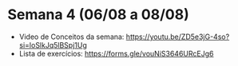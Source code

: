 <h1>Semana 4 (06/08 a 08/08)</h1>

- Video de Conceitos da semana: https://youtu.be/ZD5e3jG-4so?si=loSlkJq5lBSpj1Ug
- Lista de exercícios: https://forms.gle/vouNiS3646URcEJg6